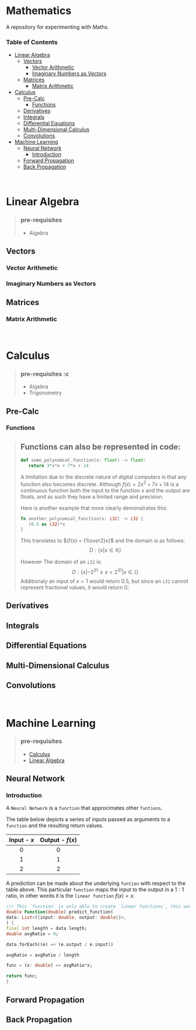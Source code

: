 # Mathematics
A repository for experimenting with Maths.

### Table of Contents
- [Linear Algebra](#linear-algebra)
  - [Vectors](#vectors)
    - [Vector Arithmetic](#vector-arithmetic)
    - [Imaginary Numbers as Vectors](#imaginary-numbers-as-vectors)
  - [Matrices](#matrices)
    - [Matrix Arithmetic](#matrix-arithmetic)
- [Calculus](#calculus)
  - [Pre-Calc](#pre-calc)
    - [Functions](#functions)
  - [Derivatives](#derivatives)
  - [Integrals](#integrals)
  - [Differential Equations](#differential-equations)
  - [Multi-Dimensional Calculus](#multi-dimensional-calculus)
  - [Convolutions](#convolutions)
- [Machine Learning](#machine-learning)
  - [Neural Network](#neural-network)
    - [Introduction](#introduction)
  - [Forward Propagation](#forward-propagation)
  - [Back Propagation](#back-propagation)


&nbsp;
# Linear Algebra
> ### pre-requisites
> - Algebra
 ## Vectors
  ### Vector Arithmetic
  ### Imaginary Numbers as Vectors

 ## Matrices
  ### Matrix Arithmetic


&nbsp;
# Calculus
> ### pre-requisites :c
> - Algebra
> - Trigonometry

 ## Pre-Calc
  ### Functions
  > ## Functions can also be represented in code:
  > ```py
  > def some_polynomial_function(x: float) -> float:
  >    return 3*x*x + 7*x + 14
  > ```
  > 
  > A limitation due to the discrete nature of digital computers is that any 
  > function also becomes discrete. Although ${f(x) = 2x^2 + 7x + 14}$ is a 
  > continuous function both the input to the function $x$ and the output 
  > are floats, and as such they have a limited range and precision.
  > 
  > Here is another example that more clearly demonstrates this:
  > ```rs
  > fn another_polynomial_function(x: i32) -> i32 {
  >    (0.5 as i32)*x
  > }
  > ```
  > This translates to ${f(x) = {1\over2}x}$ and the domain is as follows:
  > $${D: \{x| x \in \mathbb{R}\}}$$
  > 
  > However The domain of an `i32` is: 
  > $${D: \{x| -2^{31} \le x <2^{31} | x \in \mathbb{I}\}}$$
  > Additionaly an input of ${x = 1}$ would return $0.5$, but since an `i32` 
  > cannot represent fractional values, it would return $0$;

 ## Derivatives

 ## Integrals

 ## Differential Equations

 ## Multi-Dimensional Calculus

 ## Convolutions


&nbsp;
# Machine Learning
> ### pre-requisites
> - [Calculus](#calculus) 
> - [Linear Algebra](#linear-algebra)

 ## Neural Network
  ### Introduction
  A `Neural Network` is a `function` that approcimates other `funtions`.

  The table below depicts a series of inputs passed as arguments to a `function` and the resulting return values.

  | Input - $x$ | Output - $f(x)$ |
  | :---------: | :-------------: |
  |      0      |        0        |
  |      1      |        1        |
  |      2      |        2        |

  A prediction can be made about the underlying `funtion` with respect to the table above. This particular `function` maps the input to the output in a $1:1$ ratio, in other words it is the `linear function` $f(x) = x$. 
  
  ```dart
  /// This `function` is only able to create `linear functions`, this would be innacurate the further the actual `function` was from being a `first order plynomial`.
  double Function(double) predict_function(
  data: List<({input: double, output: double})>, 
  ) {
  final int length = data.length;
  double avgRatio = 0;

  data.forEach((e) => (e.output / e.input))

  avgRatio = avgRatio / length

  func = (x: double) => avgRatio*x;

  return func;
  }
  ```

  


 ## Forward Propagation

 ## Back Propagation